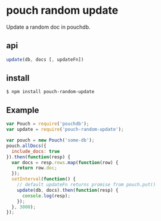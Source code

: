 # pouch random update

Update a random doc in pouchdb.

## api

```js
update(db, docs [, updateFn])
```

## install

    $ npm install pouch-random-update

## Example

```js
var Pouch = require('pouchdb');
var update = require('pouch-random-update');

var pouch = new Pouch('some-db');
pouch.allDocs({
  include_docs: true
}).then(function(resp) {
  var docs = resp.rows.map(function(row) {
    return row.doc;
  });
  setInterval(function() {
    // default updateFn returns promise from pouch.put()
    update(db, docs).then(function(resp) {
      console.log(resp);
    });
  }, 3000);
});
```
